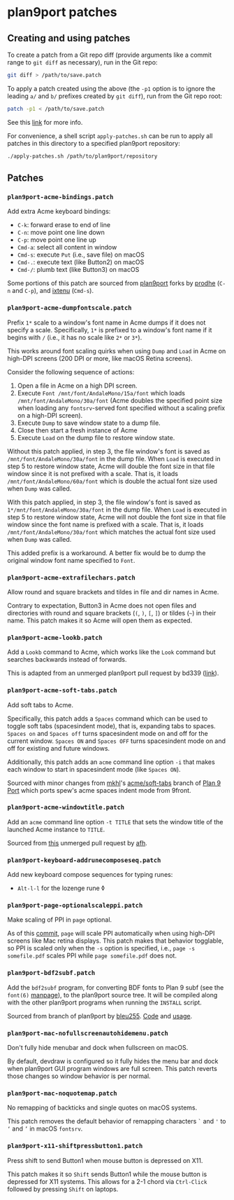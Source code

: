 # plan9port patches

## Creating and using patches

To create a patch from a Git repo diff (provide arguments like a
commit range to `git diff` as necessary), run in the Git repo:

```sh
git diff > /path/to/save.patch
```

To apply a patch created using the above (the `-p1` option is to
ignore the leading `a/` and `b/` prefixes created by `git diff`),
run from the Git repo root:

```sh
patch -p1 < /path/to/save.patch
```

See this
[link](https://stackoverflow.com/questions/4610744/can-i-get-a-patch-compatible-output-from-git-diff)
for more info.

For convenience, a shell script `apply-patches.sh` can be run
to apply all patches in this directory to a specified plan9port
repository:

```sh
./apply-patches.sh /path/to/plan9port/repository
```

## Patches

### `plan9port-acme-bindings.patch`

Add extra Acme keyboard bindings:

- `C-k`: forward erase to end of line
- `C-n`: move point one line down
- `C-p`: move point one line up
- `Cmd-a`: select all content in window
- `Cmd-s`: execute `Put` (i.e., save file) on macOS
- `Cmd-.`: execute text (like Button2) on macOS
- `Cmd-/`: plumb text (like Button3) on macOS

Some portions of this patch are sourced from
[plan9port](https://github.com/9fans/plan9port) forks by
[prodhe](https://github.com/prodhe/plan9port) (`C-n` and `C-p`), and
[ixtenu](https://github.com/ixtenu/plan9port) (`Cmd-s`).

### `plan9port-acme-dumpfontscale.patch`

Prefix `1*` scale to a window's font name in Acme dumps if it does not
specify a scale. Specifically, `1*` is prefixed to a window's font
name if it begins with `/` (i.e., it has no scale like `2*` or `3*`).

This works around font scaling quirks when using `Dump` and `Load` in
Acme on high-DPI screens (200 DPI or more, like macOS Retina screens).

Consider the following sequence of actions:

1. Open a file in Acme on a high DPI screen.
2. Execute `Font /mnt/font/AndaleMono/15a/font` which loads
   `/mnt/font/AndaleMono/30a/font` (Acme doubles the specified point
   size when loading any `fontsrv`-served font specified without a
   scaling prefix on a high-DPI screen).
3. Execute `Dump` to save window state to a dump file.
4. Close then start a fresh instance of Acme
5. Execute `Load` on the dump file to restore window state.

Without this patch applied, in step 3, the file window's font is saved
as `/mnt/font/AndaleMono/30a/font` in the dump file. When `Load` is
executed in step 5 to restore window state, Acme will double the
font size in that file window since it is not prefixed with a scale.
That is, it loads `/mnt/font/AndaleMono/60a/font` which is double the
actual font size used when `Dump` was called.

With this patch applied, in step 3, the file window's font is saved as
`1*/mnt/font/AndaleMono/30a/font` in the dump file. When `Load` is
executed in step 5 to restore window state, Acme will not double the
font size in that file window since the font name is prefixed with a
scale. That is, it loads `/mnt/font/AndaleMono/30a/font` which matches
the actual font size used when `Dump` was called.

This added prefix is a workaround. A better fix would be to dump the
original window font name specified to `Font`.

### `plan9port-acme-extrafilechars.patch`

Allow round and square brackets and tildes in file and dir names
in Acme.

Contrary to expectation, Button3 in Acme does not open files and
directories with round and square brackets (`(`, `)`, `[`, `]`)
or tildes (`~`) in their name. This patch makes it so Acme will
open them as expected.

### `plan9port-acme-lookb.patch`

Add a `Lookb` command to Acme, which works like the
`Look` command but searches backwards instead of forwards.

This is adapted from an unmerged plan9port pull request by
bd339 ([link](https://github.com/9fans/plan9port/pull/552)).

### `plan9port-acme-soft-tabs.patch`

Add soft tabs to Acme.

Specifically, this patch adds a `Spaces` command which can be used
to toggle soft tabs (spacesindent mode), that is, expanding tabs
to spaces. `Spaces on` and `Spaces off` turns spacesindent mode
on and off for the current window. `Spaces ON` and `Spaces OFF`
turns spacesindent mode on and off for existing and future windows.

Additionally, this patch adds an `acme` command line option `-i` that
makes each window to start in spacesindent mode (like `Spaces ON`).

Sourced with minor changes from [mkhl](https://github.com/mkhl)'s
[acme/soft-tabs](https://github.com/mkhl/plan9port/tree/acme/soft-tabs)
branch of [Plan 9 Port](https://github.com/9fans/plan9port)
which ports spew's acme spaces indent mode from 9front.

### `plan9port-acme-windowtitle.patch`

Add an `acme` command line option `-t TITLE` that sets the window
title of the launched Acme instance to `TITLE`.

Sourced from [this](https://github.com/9fans/plan9port/pull/51)
unmerged pull request by [afh](https://github.com/afh).

### `plan9port-keyboard-addrunecomposeseq.patch`

Add new keyboard compose sequences for typing runes:

- `Alt-l-l` for the lozenge rune ◊

### `plan9port-page-optionalscaleppi.patch`

Make scaling of PPI in `page` optional.

As of this
[commit](https://github.com/9fans/plan9port/commit/940f1fd6af2c144d0db087fefa8478d2a36633d5),
`page` will scale PPI automatically when using high-DPI screens
like Mac retina displays. This patch makes that behavior togglable,
so PPI is scaled only when the `-s` option is specified, i.e.,
`page -s somefile.pdf` scales PPI while `page somefile.pdf` does not.

### `plan9port-bdf2subf.patch`

Add the `bdf2subf` program, for converting
BDF fonts to Plan 9 subf (see the `font(6)`
[manpage](https://plan9.io/magic/man2html/6/font)), to the plan9port
source tree. It will be compiled along with the other plan9port
programs when running the `INSTALL` script.

Sourced from branch of plan9port by
[bleu255](https://post.lurk.org/@320x200/102532617791988449).
[Code](https://git.bleu255.com/plan9port/commit/2b5318c96f51eda9e0d1078c337ca66b852cf597.html)
and [usage](https://git.bleu255.com/plan9port/file/font/terminus/README.html).

### `plan9port-mac-nofullscreenautohidemenu.patch`

Don't fully hide menubar and dock when fullscreen on macOS.

By default, devdraw is configured so it fully hides the menu bar and
dock when plan9port GUI program windows are full screen. This patch
reverts those changes so window behavior is per normal.

### `plan9port-mac-noquotemap.patch`

No remapping of backticks and single quotes on macOS systems.

This patch removes the default behavior of remapping characters
`` ` `` and `'` to `‘` and `’` in macOS `fontsrv`.

### `plan9port-x11-shiftpressbutton1.patch`

Press shift to send Button1 when mouse button is depressed on X11.

This patch makes it so `Shift` sends Button1 while the mouse button is
depressed for X11 systems. This allows for a 2-1 chord via
`Ctrl-Click` followed by pressing `Shift` on laptops.
